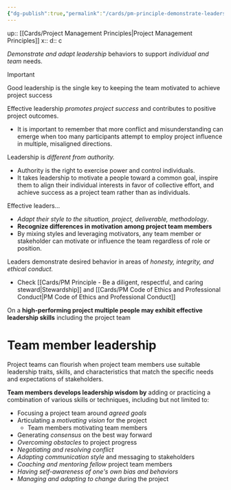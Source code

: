 ```yaml
---
{"dg-publish":true,"permalink":"/cards/pm-principle-demonstrate-leadership-behaviors/"}
---
```


up:: [[Cards/Project Management Principles\|Project Management Principles]]
x:: 
d:: c

*Demonstrate and adapt leadership* behaviors to support *individual and team* needs.

> [!important]
Good leadership is the single key to keeping the team motivated to achieve project success

Effective leadership *promotes project success* and contributes to positive project outcomes.
- It is important to remember that more conflict and misunderstanding can emerge when too many participants attempt to employ project influence in multiple, misaligned directions.

Leadership is *different from authority.*
- Authority is the right to exercise power and control individuals.
- It takes leadership to motivate a people toward a common goal, inspire them to align their individual interests in favor of collective effort, and achieve success as a project team rather than as individuals.

Effective leaders…
- *Adapt their style to the situation, project, deliverable, methodology*.
- **Recognize differences in motivation among project team members**
- By mixing styles and leveraging motivators, any team member or stakeholder can motivate or influence the team regardless of role or position.

Leaders demonstrate desired behavior in areas of *honesty, integrity, and ethical conduct.*
- Check [[Cards/PM Principle - Be a diligent, respectful, and caring steward\|Stewardship]] and [[Cards/PM Code of Ethics and Professional Conduct\|PM Code of Ethics and Professional Conduct]] 

On a **high-performing project multiple people may exhibit effective leadership skills** including the project team

# Team member leadership

Project teams can flourish when project team members use suitable leadership traits, skills, and characteristics that match the specific needs and expectations of stakeholders.

**Team members develops leadership wisdom by** adding or practicing a combination of various skills or techniques, including but not limited to:
- ﻿﻿Focusing a project team around *agreed goals*
- ﻿﻿Articulating a *motivating vision* for the project
	- Team members motivating team members
- ﻿﻿Generating *consensus* on the best way forward
- ﻿﻿*Overcoming obstacles* to project progress
- ﻿﻿*Negotiating and resolving conflict*
- ﻿﻿*Adapting communication style* and messaging to stakeholders
- ﻿﻿*Coaching and mentoring fellow* project team members
- ﻿﻿*Having self-awareness of one's own bias and behaviors*
- ﻿﻿*Managing and adapting to change* during the project

